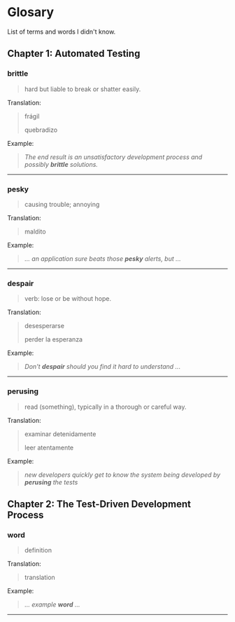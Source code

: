 # Glosary

List of terms and words I didn't know.

## Chapter 1: Automated Testing

### brittle

> hard but liable to break or shatter easily.

Translation:

> frágil
>
> quebradizo

Example:

> _The end result is an unsatisfactory development process and possibly **brittle** solutions._

---

### pesky

> causing trouble; annoying

Translation:

> maldito

Example:

> _... an application sure beats those **pesky** alerts, but ..._

---

### despair

> verb: lose or be without hope.

Translation:

> desesperarse
>
> perder la esperanza

Example:

> _Don't **despair** should you find it hard to understand ..._

---

### perusing

> read (something), typically in a thorough or careful way.

Translation:

> examinar detenidamente
>
> leer atentamente

Example:

> _new developers quickly get to know the system being developed by **perusing** the tests_

## Chapter 2: The Test-Driven Development Process

### word

> definition

Translation:

> translation

Example:

> _... example **word** ..._

---